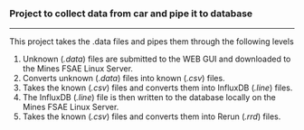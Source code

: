 ### Project to collect data from car and pipe it to database
---
This project takes the .data files and pipes them through the following levels
1. Unknown (*.data*) files are submitted to the WEB GUI and downloaded to the Mines FSAE Linux Server.
2. Converts unknown (*.data*) files into known (*.csv*) files.
3. Takes the known (*.csv*) files and converts them into InfluxDB (*.line*) files.
4. The InfluxDB (*.line*) file is then written to the database locally on the Mines FSAE Linux Server. 
5. Takes the known (*.csv*) files and converts them into Rerun (*.rrd*) files.

